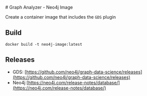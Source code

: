 # Graph Analyzer - Neo4j Image

Create a container image that includes the `GDS` plugin

## Build
```
docker build -t neo4j-image:latest
```

## Releases

- GDS: [https://github.com/neo4j/graph-data-science/releases](https://github.com/neo4j/graph-data-science/releases)
- Neo4j [https://neo4j.com/release-notes/database/](https://neo4j.com/release-notes/database/)